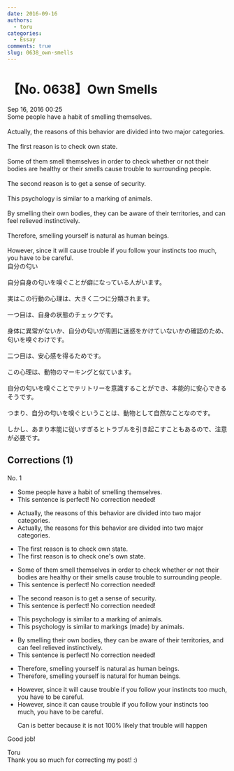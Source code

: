 ```yaml
---
date: 2016-09-16
authors:
  - toru
categories:
  - Essay
comments: true
slug: 0638_own-smells
---
```


# 【No. 0638】Own Smells
<div class="date">Sep 16, 2016 00:25</div>
<div id="post"><div id="body_show_ori">
Some people have a habit of smelling themselves.<br/><br/>Actually, the reasons of this behavior are divided into two major categories.<br/><br/>The first reason is to check own state.<br/><br/>Some of them smell themselves in order to check whether or not their bodies are healthy or their smells cause trouble to surrounding people.<br/><br/>The second reason is to get a sense of security.<br/><br/>This psychology is similar to a marking of animals.<br/><br/>By smelling their own bodies, they can be aware of their territories, and can feel relieved instinctively.<br/><br/>Therefore, smelling yourself is natural as human beings.<br/><br/>However, since it will cause trouble if you follow your instincts too much, you have to be careful.
</div></div>

<!-- more -->

<div id="post_ja"><div id="body_show_mo">
自分の匂い<br/><br/>自分自身の匂いを嗅ぐことが癖になっている人がいます。<br/><br/>実はこの行動の心理は、大きく二つに分類されます。<br/><br/>一つ目は、自身の状態のチェックです。<br/><br/>身体に異常がないか、自分の匂いが周囲に迷惑をかけていないかの確認のため、匂いを嗅ぐわけです。<br/><br/>二つ目は、安心感を得るためです。<br/><br/>この心理は、動物のマーキングと似ています。<br/><br/>自分の匂いを嗅ぐことでテリトリーを意識することができ、本能的に安心できるそうです。<br/><br/>つまり、自分の匂いを嗅ぐということは、動物として自然なことなのです。<br/><br/>しかし、あまり本能に従いすぎるとトラブルを引き起こすこともあるので、注意が必要です。
</div></div>

## Corrections (1)
<div id="block"><div class="first_name"> No. 1　<span class="just_name"></span></div><div id="block2">
<ul class="correction_field">
<li class="incorrect">Some people have a habit of smelling themselves.</li>
<li class="corrected perfect">This sentence is perfect! No correction needed!</li>
</ul>
<ul class="correction_field">
<li class="incorrect">Actually, the reasons of this behavior are divided into two major categories.</li>
<li class="corrected correct">
Actually, the reasons <span class="f_blue">for</span> this behavior are divided into two major categories.
</li>
</ul>
<ul class="correction_field">
<li class="incorrect">The first reason is to check own state.</li>
<li class="corrected correct">
The first reason is to check <span class="f_blue">one's</span> own state.
</li>
</ul>
<ul class="correction_field">
<li class="incorrect">Some of them smell themselves in order to check whether or not their bodies are healthy or their smells cause trouble to surrounding people.</li>
<li class="corrected perfect">This sentence is perfect! No correction needed!</li>
</ul>
<ul class="correction_field">
<li class="incorrect">The second reason is to get a sense of security.</li>
<li class="corrected perfect">This sentence is perfect! No correction needed!</li>
</ul>
<ul class="correction_field">
<li class="incorrect">This psychology is similar to a marking of animals.</li>
<li class="corrected correct">
This psychology is similar to <span class="f_blue">markings (made) by</span> animals.
</li>
</ul>
<ul class="correction_field">
<li class="incorrect">By smelling their own bodies, they can be aware of their territories, and can feel relieved instinctively.</li>
<li class="corrected perfect">This sentence is perfect! No correction needed!</li>
</ul>
<ul class="correction_field">
<li class="incorrect">Therefore, smelling yourself is natural as human beings.</li>
<li class="corrected correct">
Therefore, smelling yourself is natural <span class="f_blue">for</span> human beings.
</li>
</ul>
<ul class="correction_field">
<li class="incorrect">However, since it will cause trouble if you follow your instincts too much, you have to be careful.</li>
<li class="corrected correct">
However, since it <span class="f_blue">can</span> cause trouble if you follow your instincts too much, you have to be careful.
<p class="correction_comment">Can is better because it is not 100% likely that trouble will happen</p>
</li>
</ul>
<p class="comment_small">
 Good job!
</p>

</div><div class="name"><span class="just_name">Toru</span><br>
Thank you so much for correcting my post! :)
</div>
</div>
